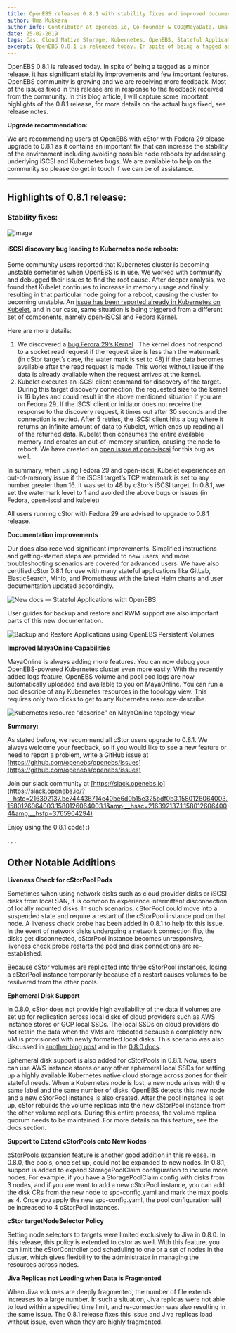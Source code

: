 ```yaml
---
title: OpenEBS releases 0.8.1 with stability fixes and improved documentation
author: Uma Mukkara
author_info: Contributor at openebs.io, Co-founder & COO@MayaData. Uma led product development in the early days of MayaData (CloudByte).
date: 25-02-2019
tags: Cas, Cloud Native Storage, Kubernetes, OpenEBS, Stateful Applications
excerpt: OpenEBS 0.8.1 is released today. In spite of being a tagged as a minor release, it has significant stability improvements and few important features. 
---
```


OpenEBS 0.8.1 is released today. In spite of being a tagged as a minor release, it has significant stability improvements and few important features. OpenEBS community is growing and we are receiving more feedback. Most of the issues fixed in this release are in response to the feedback received from the community. In this blog article, I will capture some important highlights of the 0.8.1 release, for more details on the actual bugs fixed, see release notes.

**Upgrade recommendation:**

We are recommending users of OpenEBS with cStor with Fedora 29 please upgrade to 0.8.1 as it contains an important fix that can increase the stability of the environment including avoiding possible node reboots by addressing underlying iSCSI and Kubernetes bugs. We are available to help on the community so please do get in touch if we can be of assistance.

---

## Highlights of 0.8.1 release:

### Stability fixes:
![image](https://cdn-images-1.medium.com/max/800/1*7BRJmxRw7IKONv7KKAgnkg.png)
#### iSCSI discovery bug leading to Kubernetes node reboots:

Some community users reported that Kubernetes cluster is becoming unstable sometimes when OpenEBS is in use. We worked with community and debugged their issues to find the root cause. After deeper analysis, we found that Kubelet continues to increase in memory usage and finally resulting in that particular node going for a reboot, causing the cluster to becoming unstable. An [issue has been reported already in Kubernetes on Kubelet](https://github.com/kubernetes/kubernetes/issues/70890), and in our case, same situation is being triggered from a different set of components, namely open-iSCSI and Fedora Kernel.

Here are more details:

1. We discovered a [bug Ferora 29’s Kernel](https://bugzilla.redhat.com/show_bug.cgi?id=1679565) . The kernel does not respond to a socket read request if the request size is less than the watermark (in cStor target’s case, the water mark is set to 48) if the data becomes available after the read request is made. This works without issue if the data is already available when the request arrives at the kernel.
2. Kubelet executes an iSCSI client command for discovery of the target. During this target discovery connection, the requested size to the kernel is 16 bytes and could result in the above mentioned situation if you are on Fedora 29. If the iSCSI client or initiator does not receive the response to the discovery request, it times out after 30 seconds and the connection is retried. After 5 retries, the iSCSI client hits a bug where it returns an infinite amount of data to Kubelet, which ends up reading all of the returned data. Kubelet then consumes the entire available memory and creates an out-of-memory situation, causing the node to reboot. We have created an [open issue at open-iscsi](https://github.com/open-iscsi/open-iscsi/issues/155) for this bug as well.

In summary, when using Fedora 29 and open-iscsi, Kubelet experiences an out-of-memory issue if the iSCSI target’s TCP watermark is set to any number greater than 16. It was set to 48 by cStor’s iSCSI target. In 0.8.1, we set the watermark level to 1 and avoided the above bugs or issues (in Fedora, open-iscsi and kubelet)

All users running cStor with Fedora 29 are advised to upgrade to 0.8.1 release.

**Documentation improvements**

Our docs also received significant improvements. Simplified instructions and getting-started steps are provided to new users, and more troubleshooting scenarios are covered for advanced users. We have also certified cStor 0.8.1 for use with many stateful applications like GitLab, ElasticSearch, Minio, and Prometheus with the latest Helm charts and user documentation updated accordingly.

![New docs — Stateful Applications with OpenEBS](/images/blog/stateful-applications-in-openebs.png)

User guides for backup and restore and RWM support are also important parts of this new documentation.

![Backup and Restore Applications using OpenEBS Persistent Volumes](/images/blog/backup-and-restores.png)

**Improved MayaOnline Capabilities**

MayaOnline is always adding more features. You can now debug your OpenEBS-powered Kubernetes cluster even more easily. With the recently added logs feature, OpenEBS volume and pool pod logs are now automatically uploaded and available to you on MayaOnline. You can run a pod describe of any Kubernetes resources in the topology view. This requires only two clicks to get to any Kubernetes resource-describe.

![Kubernetes resource “describe” on MayaOnline topology view](/images/blog/mayaonline-topology-view.png)

**Summary:**

As stated before, we recommend all cStor users upgrade to 0.8.1. We always welcome your feedback, so if you would like to see a new feature or need to report a problem, write a GitHub issue at [https://github.com/openebs/openebs/issues](https://github.com/openebs/openebs/issues)

Join our slack community at [https://slack.openebs.io](https://slack.openebs.io/?__hstc=216392137.be744436714e40be6d0b15e325bdf0b3.1580126064003.1580126064003.1580126064003.1&amp;__hssc=216392137.1.1580126064004&amp;__hsfp=3765904294)

Enjoy using the 0.8.1 code! :)

. . .

## Other Notable Additions

**Liveness Check for cStorPool Pods**

Sometimes when using network disks such as cloud provider disks or iSCSI disks from local SAN, it is common to experience intermittent disconnection of locally mounted disks. In such scenarios, cStorPool could move into a suspended state and require a restart of the cStorPool instance pod on that node. A liveness check probe has been added in 0.8.1 to help fix this issue. In the event of network disks undergoing a network connection flip, the disks get disconnected, cStorPool instance becomes unresponsive, liveness check probe restarts the pod and disk connections are re-established.

Because cStor volumes are replicated into three cStorPool instances, losing a cStorPool instance temporarily because of a restart causes volumes to be resilvered from the other pools.

**Ephemeral Disk Support**

In 0.8.0, cStor does not provide high availability of the data if volumes are set up for replication across local disks of cloud providers such as AWS instance stores or GCP local SSDs. The local SSDs on cloud providers do not retain the data when the VMs are rebooted because a completely new VM is provisioned with newly formatted local disks. This scenario was also discussed in [another blog post](https://blog.openebs.io/introduction-to-openebs-cstor-pools-and-considerations-during-k8s-upgrades-19efe424715a?__hstc=216392137.be744436714e40be6d0b15e325bdf0b3.1580126064003.1580126064003.1580126064003.1&amp;__hssc=216392137.1.1580126064004&amp;__hsfp=3765904294#3fb6) and in the [0.8.0 docs](https://v08-docs.openebs.io/docs/next/cstor.html?__hstc=216392137.be744436714e40be6d0b15e325bdf0b3.1580126064003.1580126064003.1580126064003.1&amp;__hssc=216392137.1.1580126064004&amp;__hsfp=3765904294#known-limitations).

Ephemeral disk support is also added for cStorPools in 0.8.1. Now, users can use AWS instance stores or any other ephemeral local SSDs for setting up a highly available Kubernetes native cloud storage across zones for their stateful needs. When a Kubernetes node is lost, a new node arises with the same label and the same number of disks. OpenEBS detects this new node and a new cStorPool instance is also created. After the pool instance is set up, cStor rebuilds the volume replicas into the new cStorPool instance from the other volume replicas. During this entire process, the volume replica quorum needs to be maintained. For more details on this feature, see the docs section.

**Support to Extend cStorPools onto New Nodes**

cStorPools expansion feature is another good addition in this release. In 0.8.0, the pools, once set up, could not be expanded to new nodes. In 0.8.1, support is added to expand StoragePoolClaim configuration to include more nodes. For example, if you have a StoragePoolClaim config with disks from 3 nodes, and if you are want to add a new cStorPool instance, you can add the disk CRs from the new node to spc-config.yaml and mark the max pools as 4. Once you apply the new spc-config.yaml, the pool configuration will be increased to 4 cStorPool instances.

**cStor targetNodeSelector Policy**

Setting node selectors to targets were limited exclusively to Jiva in 0.8.0. In this release, this policy is extended to cstor as well. With this feature, you can limit the cStorController pod scheduling to one or a set of nodes in the cluster, which gives flexibility to the administrator in managing the resources across nodes.

**Jiva Replicas not Loading when Data is Fragmented**

When Jiva volumes are deeply fragmented, the number of file extends increases to a large number. In such a situation, Jiva replicas were not able to load within a specified time limit, and re-connection was also resulting in the same issue. The 0.8.1 release fixes this issue and Jiva replicas load without issue, even when they are highly fragmented.
